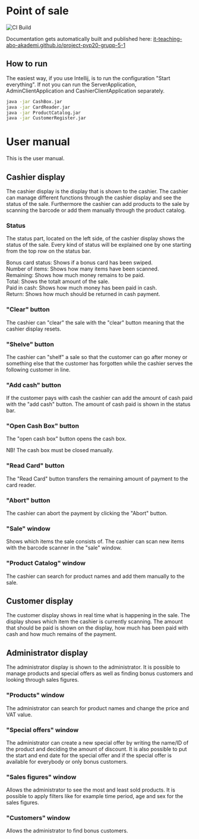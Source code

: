 # Point of sale

![CI Build](https://github.com/it-teaching-abo-akademi/project-pvp20-grupp-5-1/workflows/CI%20Build/badge.svg)

Documentation gets automatically built and published here:
[it-teaching-abo-akademi.github.io/project-pvp20-grupp-5-1](https://it-teaching-abo-akademi.github.io/project-pvp20-grupp-5-1/)

## How to run
The easiest way, if you use Intellij, is to run the configuration "Start everything". If not you can run the
ServerApplication, AdminClientApplication and CashierClientApplication separately.

```Bash
java -jar CashBox.jar
java -jar CardReader.jar
java -jar ProductCatalog.jar
java -jar CustomerRegister.jar
```

# User manual
This is the user manual.

## Cashier display
The cashier display is the display that is shown to the cashier. The cashier can manage different functions through the 
cashier display and see the status of the sale. Furthermore the cashier can add products to the sale by scanning the 
barcode or add them manually through the product catalog.

### Status
The status part, located on the left side, of the cashier display shows the status of the sale. Every kind of status 
will be explained one by one starting from the top row on the status bar.

Bonus card status: Shows if a bonus card has been swiped.  
Number of items: Shows how many items have been scanned.  
Remaining: Shows how much money remains to be paid.  
Total: Shows the totalt amount of the sale.  
Paid in cash: Shows how much money has been paid in cash.  
Return: Shows how much should be returned in cash payment.

### "Clear" button
The cashier can "clear" the sale with the "clear" button meaning that the cashier display resets.

### "Shelve" button
The cashier can "shelf" a sale so that the customer can go after money or something else that the customer has forgotten
while the cashier serves the following customer in line.

### "Add cash" button
If the customer pays with cash the cashier can add the amount of cash paid with the "add cash" button. The amount of 
cash paid is shown in the status bar.

### "Open Cash Box" button
The "open cash box" button opens the cash box.

NB! The cash box must be closed manually.

### "Read Card" button
The "Read Card" button transfers the remaining amount of payment to the card reader.

### "Abort" button
The cashier can abort the payment by clicking the "Abort" button.

### "Sale" window
Shows which items the sale consists of. The cashier can scan new items with the barcode scanner in the "sale" window.

### "Product Catalog" window
The cashier can search for product names and add them manually to the sale.

## Customer display
The customer display shows in real time what is happening in the sale. The display shows which item the cashier is 
currently scanning. The amount that should be paid is shown on the display, how much has been paid with cash and how 
much remains of the payment.

## Administrator display
The administrator display is shown to the administrator. It is possible to manage products and special offers as well as
finding bonus customers and looking through sales figures.

### "Products" window
The administrator can search for product names and change the price and VAT value.

### "Special offers" window
The administrator can create a new special offer by writing the name/ID of the product and deciding the amount of 
discount. It is also possible to put the start and end date for the special offer and if the special offer is available
for everybody or only bonus customers.

### "Sales figures" window
Allows the administrator to see the most and least sold products. It is possible to apply filters like for example time
period, age and sex for the sales figures.

### "Customers" window
Allows the administrator to find bonus customers.